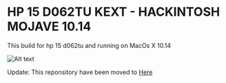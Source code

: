 # HP 15 D062TU KEXT - HACKINTOSH MOJAVE 10.14
This build for hp 15 d062tu and running on MacOs X 10.14

![Alt text](https://ivanov-audio.com/wp-content/uploads/2014/01/Hackintosh-Featured-Image.png)

Update:  This reponsitory have been moved to [Here](https://github.com/khanhtrancse/hp-15-d062tu-hackintosh)
